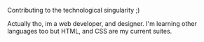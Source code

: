 Contributing to the technological singularity ;)

Actually tho, im a web developer, and designer. I'm learning other languages too but HTML, and CSS are my current suites.
